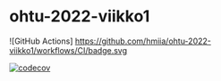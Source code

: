 # ohtu-2022-viikko1
![GitHub Actions] https://github.com/hmiia/ohtu-2022-viikko1/workflows/CI/badge.svg

[![codecov](https://codecov.io/gh/hmiia/ohtu-2022-viikko1/branch/main/graph/badge.svg?token=VU3CN6GJMW)](https://codecov.io/gh/hmiia/ohtu-2022-viikko1)
